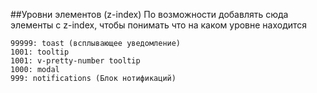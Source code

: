 ##Уровни элементов (z-index)
По возможности добавлять сюда элементы с z-index, 
чтобы понимать что на каком уровне находится

```
99999: toast (всплывающее уведомление)
1001: tooltip
1001: v-pretty-number tooltip 
1000: modal
999: notifications (Блок нотификаций)
```
